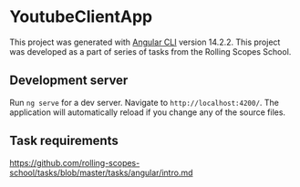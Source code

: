 # YoutubeClientApp

This project was generated with [Angular CLI](https://github.com/angular/angular-cli) version 14.2.2.
This project was developed as a part of series of tasks from the Rolling Scopes School. 

## Development server

Run `ng serve` for a dev server. Navigate to `http://localhost:4200/`. The application will automatically reload if you change any of the source files.

## Task requirements
https://github.com/rolling-scopes-school/tasks/blob/master/tasks/angular/intro.md
